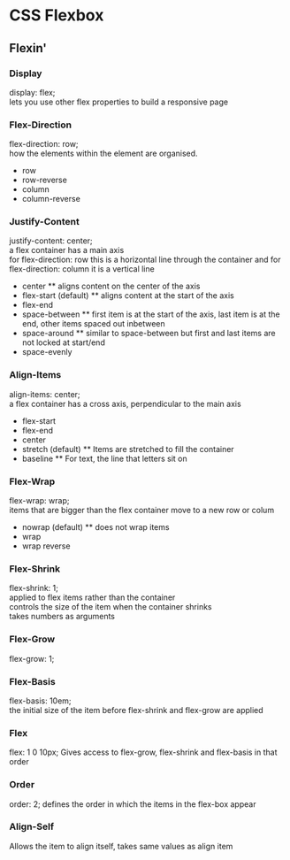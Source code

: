 # CSS Flexbox

## Flexin'

### Display  
display: flex;  
lets you use other flex properties to build a responsive page  

### Flex-Direction  
flex-direction: row;  
how the elements within the element are organised.
* row
* row-reverse
* column
* column-reverse

### Justify-Content
justify-content: center;  
a flex container has a main axis  
for flex-direction: row this is a horizontal line through the container and for flex-direction: column it is a vertical line
* center
** aligns content on the center of the axis
* flex-start (default)
** aligns content at the start of the axis
* flex-end
* space-between
** first item is at the start of the axis, last item is at the end, other items spaced out inbetween
* space-around
** similar to space-between but first and last items are not locked at start/end
* space-evenly

### Align-Items
align-items: center;  
a flex container has a cross axis, perpendicular to the main axis  
* flex-start
* flex-end
* center
* stretch (default)
** Items are stretched to fill the container
* baseline
** For text, the line that letters sit on

### Flex-Wrap
flex-wrap: wrap;  
items that are bigger than the flex container move to a new row or colum  
* nowrap (default)
** does not wrap items
* wrap
* wrap reverse

### Flex-Shrink
flex-shrink: 1;  
applied to flex items rather than the container  
controls the size of the item when the container shrinks  
takes numbers as arguments

### Flex-Grow
flex-grow: 1;

### Flex-Basis
flex-basis: 10em;  
the initial size of the item before flex-shrink and flex-grow are applied

### Flex
flex: 1 0 10px;
Gives access to flex-grow, flex-shrink and flex-basis in that order

### Order
order: 2;
defines the order in which the items in the flex-box appear 

### Align-Self
Allows the item to align itself, takes same values as align item  